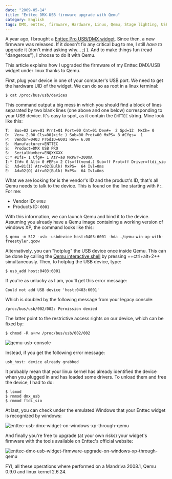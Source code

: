 ```yaml
---
date: "2009-05-14"
title: "Enttec DMX-USB firmware upgrade with Qemu"
category: English
tags: DMX, enttec, firmware, Hardware, Linux, Qemu, Stage lighting, USB
---
```


A year ago, I brought a
[Enttec Pro USB/DMX widget](https://www.enttec.com/dmxusb.php). Since then, a new
firmware was released. If it doesn't fix any critical bug to me, I still _have
to_ upgrade it (don't mind asking why... ;) ). And to make things fun (read
"dangerous"), I choose to do it with Qemu.

This article explains how I upgraded the firmware of my Enttec DMX/USB widget
under linux thanks to Qemu.

First, plug your device in one of your computer's USB port. We need to get the
hardware UID of the widget. We can do so as root in a linux terminal:

```shell-session
$ cat /proc/bus/usb/devices
```

This command output a big mess in which you should find a block of lines
separated by two blank lines (one above and one below) corresponding to your USB
device. It's easy to spot, as it contain the `ENTTEC` string. Mine look like
this:

```text
T:  Bus=02 Lev=01 Prnt=01 Port=00 Cnt=01 Dev#=  2 Spd=12  MxCh= 0
D:  Ver= 2.00 Cls=00(>ifc ) Sub=00 Prot=00 MxPS= 8 #Cfgs=  1
P:  Vendor=0403 ProdID=6001 Rev= 6.00
S:  Manufacturer=ENTTEC
S:  Product=DMX USB PRO
S:  SerialNumber=ENQXXXXX
C:* #Ifs= 1 Cfg#= 1 Atr=a0 MxPwr=300mA
I:* If#= 0 Alt= 0 #EPs= 2 Cls=ff(vend.) Sub=ff Prot=ff Driver=ftdi_sio
E:  Ad=81(I) Atr=02(Bulk) MxPS=  64 Ivl=0ms
E:  Ad=02(O) Atr=02(Bulk) MxPS=  64 Ivl=0ms
```

What we are looking for is the vendor's ID and the product's ID, that's all Qemu
needs to talk to the device. This is found on the line starting with `P:`.
For me:

  * Vendor ID: `0403`
  * Products ID: `6001`

With this information, we can launch Qemu and bind it to the device. Assuming
you already have a Qemu image containing a working version of windows XP, the
command looks like this:

```shell-session
$ qemu -m 512 -usb -usbdevice host:0403:6001 -hda ./qemu-win-xp-with-freestyler.qcow
```

Alternatively, you can "hotplug" the USB device once inside Qemu. This can be
done by calling the
[Qemu interactive shell](https://www.nongnu.org//qemu/qemu-doc.html#SEC11) by
pressing ++ctrl+alt+2++ simultaneously. Then, to hotplug the USB device, type:

```shell-session
$ usb_add host:0403:6001
```

If you're as unlucky as I am, you'll get this error message:

```text
Could not add USB device 'host:0403:6001'
```

Which is doubled by the following message from your legacy console:

```text
/proc/bus/usb/002/002: Permission denied
```

The latter point to the restrictive access rights on our device, which can be
fixed by:

```shell-session
$ chmod -R a+rw /proc/bus/usb/002/002
```

![qemu-usb-console]({attach}qemu-usb-console.png)

Instead, if you get the following error message:

```text
usb_host: device already grabbed
```

It probably mean that your linux kernel has already identified the device when
you plugged in and has loaded some drivers. To unload them and free the device,
I had to do:

```shell-session
$ lsmod
$ rmmod dmx_usb
$ rmmod ftdi_sio
```

At last, you can check under the emulated Windows that your Enttec widget is
recognized by windows:

![enttec-usb-dmx-widget-on-windows-xp-through-qemu]({attach}enttec-usb-dmx-widget-on-windows-xp-through-qemu.png)

And finally you're free to upgrade (at your own risks) your widget's firmware
with the tools available on Enttec's official website:

![enttec-dmx-usb-widget-firmware-upgrade-on-windows-xp-through-qemu]({attach}enttec-dmx-usb-widget-firmware-upgrade-on-windows-xp-through-qemu.png)

FYI, all these operations where performed on a Mandriva 2008.1, Qemu 0.9.0 and
linux kernel 2.6.24.
